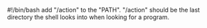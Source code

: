 #!/bin/bash
add "/action" to the "PATH". "/action" should be the last directory the shell looks into when looking for a program.

